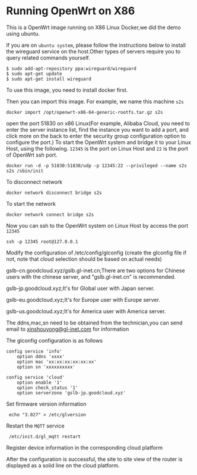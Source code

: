# Running OpenWrt on X86

This is a OpenWrt image running on X86 Linux Docker,we did the demo using ubuntu.

If you are on `ubuntu system`, please follow the instructions below to install the wireguard service on the host.Other types of servers require you to query related commands yourself.

```
$ sudo add-apt-repository ppa:wireguard/wireguard
$ sudo apt-get update
$ sudo apt-get install wireguard

```

To use this image, you need to install docker first.

Then you can import this image. For example, we name this machine `s2s`

```
docker import /opt/openwrt-x86-64-generic-rootfs.tar.gz s2s
```

open the port 51830 on x86 Linux(For example, Alibaba Cloud, you need to enter the server instance list, find the instance you want to add a port, and click more on the back to enter the security group configuration option to configure the port.)
To start the OpenWrt system and bridge it to your Linux Host, using the following.
`12345` is the port on Linux Host and `22` is the port of OpenWrt ssh port.

```
docker run -d -p 51830:51830/udp -p 12345:22 --privileged --name s2s s2s /sbin/init
```

To disconnect network

```
docker network disconnect bridge s2s
```

To start the network
```
docker network connect bridge s2s
```

Now you can ssh to the OpenWrt system on Linux Host by access the port `12345`
```
ssh -p 12345 root@127.0.0.1
```

Modify the configuration of /etc/config/glconfig (create the glconfig file if not, note that cloud selection should be based on actual needs)

gslb-cn.goodcloud.xyz/gslb.gl-inet.cn;There are two options for Chinese users with the chinese server, and "gslb.gl-inet.cn" is recommended.

gslb-jp.goodcloud.xyz;It's for Global user with Japan server.

gslb-eu.goodcloud.xyz;It's for Europe user with Europe server.

gslb-us.goodcloud.xyz;It's for America user with America server.

The ddns,mac,sn need to be obtained from the technician,you can send email to xinshouyong@gl-inet.com for information

The glconfig configuration is as follows

```
config service 'info'
	option ddns 'xxxx'
	option mac 'xx:xx:xx:xx:xx:xx'
	option sn 'xxxxxxxxxx'

config service 'cloud'
	option enable '1'
	option check_status '1'
	option serverzone 'gslb-jp.goodcloud.xyz'
```


Set firmware version information

```
 echo "3.027" > /etc/glversion
```

Restart the `MQTT` service
```
 /etc/init.d/gl_mqtt restart
```

Register device information in the corresponding cloud platform

After the configuration is successful, the site to site view of the router is displayed as a solid line on the cloud platform.
